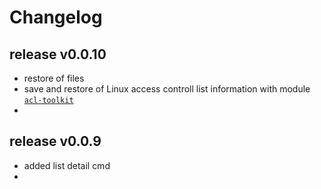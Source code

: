 
# Changelog

## release v0.0.10

- restore of files
- save and restore of Linux access controll list information with module
 [`acl-toolkit`](https://github.com/kr-g/pybcpy/tree/master/pyacltk)
- 

## release v0.0.9

- added list detail cmd
-

